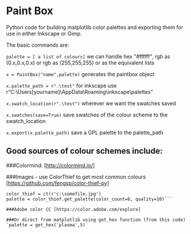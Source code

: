 # Paint Box

Python code for building matplotlib color palettes and exporting them for use in either Inkscape or Gimp.

The basic commands are:

`palette = [ a list of colours]`
we can handle hex "#ffffff", rgb as (0.x,0.x,0.x) or rgb as (255,255,255) or as the equivalent lists

`x = PaintBox("name",palette)`
generates the paintbox object

`x.palette_path = r".\test"`
for inkscape use r"C:\Users\[yourname]\AppData\Roaming\inkscape\palettes"

`x.swatch_location(r".\test")`
wherever we want the swatches saved

`x.swatches(save=True)`
save swatches of the colour scheme to the swatch_location

`x.export(x.palette_path)`
save a GPL palette to the palette_path
	
## Good sources of colour schemes include:
###Colormind: [http://colormind.io/]

###Images - use ColorThief to get most common colours [https://github.com/fengsp/color-thief-py]

```from colorthief import ColorThief as ct
color_thief = ct(r'c:\somefile.jpg')
palette = color_thief.get_palette(color_count=6, quality=10)```

###Adobe color CC [https://color.adobe.com/explore]

###Or direct from matplotlib using get_hex function (from this code)
`palette = get_hex('plasma',5)`